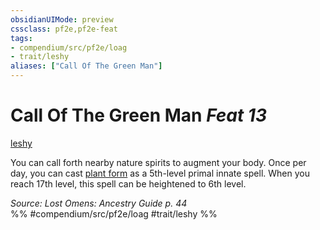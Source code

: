 ```yaml
---
obsidianUIMode: preview
cssclass: pf2e,pf2e-feat
tags:
- compendium/src/pf2e/loag
- trait/leshy
aliases: ["Call Of The Green Man"]
---
```

# Call Of The Green Man  *Feat 13*  
[leshy](../../Rules/traits/leshy-b1.md)  


You can call forth nearby nature spirits to augment your body. Once per day, you can cast [plant form](../spells/plant-form.md) as a 5th-level primal innate spell. When you reach 17th level, this spell can be heightened to 6th level.

*Source: Lost Omens: Ancestry Guide p. 44*  
%% #compendium/src/pf2e/loag #trait/leshy %%